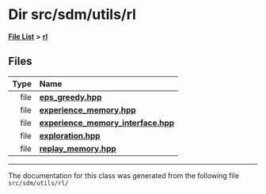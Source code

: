 
# Dir src/sdm/utils/rl

<link rel="stylesheet" href="https://cdnjs.cloudflare.com/ajax/libs/KaTeX/0.5.1/katex.min.css">
<link rel="stylesheet" href="https://cdn.jsdelivr.net/github-markdown-css/2.2.1/github-markdown.css"/>



[**File List**](files.md) **>** [**rl**](dir_1bc0c1e8b4bb5415537951e68df5cc3c.md)











## Files

| Type | Name |
| ---: | :--- |
| file | [**eps\_greedy.hpp**](eps__greedy_8hpp.md) <br> |
| file | [**experience\_memory.hpp**](experience__memory_8hpp.md) <br> |
| file | [**experience\_memory\_interface.hpp**](experience__memory__interface_8hpp.md) <br> |
| file | [**exploration.hpp**](exploration_8hpp.md) <br> |
| file | [**replay\_memory.hpp**](replay__memory_8hpp.md) <br> |


















------------------------------
The documentation for this class was generated from the following file `src/sdm/utils/rl/`